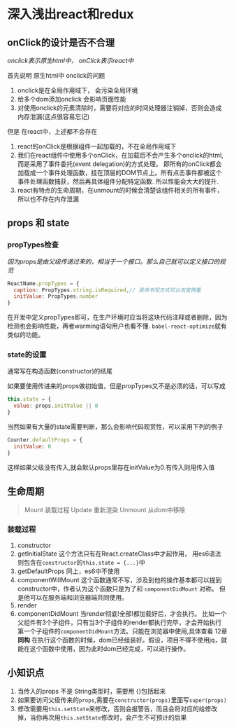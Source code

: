 # 深入浅出react和redux

## onClick的设计是否不合理
_onclick表示原生html中， onClick表示react中_

首先说明 原生html中 onclick的问题
1. onclick是在全局作用域下， 会污染全局环境
2. 给多个dom添加onclick 会影响页面性能
3. 对使用onclick的元素清除时，需要将对应的时间处理器注销掉，否则会造成内存泄漏(这点很容易忘记)

但是 在react中，上述都不会存在
1. react的onClick是根据组件一起加载的，不在全局作用域下
2. 我们在react组件中使用多个onClick，在加载后不会产生多个onclick的html,而是采用了事件委托(event delegation)的方式处理。
即所有的onClick都会加载成一个事件处理函数，挂在顶层的DOM节点上。所有点击事件都被这个事件处理函数捕获，然后再具体组件分配特定函数.
所以性能会大大的提升.
3. react有特点的生命周期，在unmount的时候会清楚该组件相关的所有事件， 所以也不存在内存泄漏

## props 和 state

### propTypes检查
_因为props是由父级传递过来的，相当于一个接口。那么自己就可以定义接口的规范_
```js
ReactName.propTypes = {
  caption: PropTypes.string.isRequired,// 具体书写方式可以去官网看
  initValue: PropTypes.number
}
```
在开发中定义propTypes即可，在生产环境时应当将这块代码注释或者删除，因为检测也会影响性能，再者warming语句用户也看不懂.
`babel-react-optimize`就有类似的功能。

### state的设置
通常写在构造函数(constructor)的结尾

如果要使用传进来的props做初始值，但是propTypes又不是必须的话，可以写成
```js
this.state = {
  value: props.initValue || 0
}
```
当然如果有大量的state需要判断，那么会影响代码观赏性，可以采用下列的例子
```js
Counter.defaultProps = {
  initValue: 0
}
```
这样如果父级没有传入,就会默认props里存在initValue为0.有传入则用传入值

## 生命周期
> Mount 装载过程 Update 重新渲染 Unmount 从dom中移除

### 装载过程
1. constructor
2. getInitialState  这个方法只有在React.createClass中才起作用， 用es6语法 则包含在`constructor`的`this.state = {...}`中
3. getDefaultProps  同上，es6中不使用
4. componentWillMount 这个函数通常不写，涉及到他的操作基本都可以提到constructor中，作者认为这个函数只是为了和 `componentDidMount` 对称。 但是他可以在服务端和浏览器端共同使用。
5. render
6. componentDidMount 当render彻底!全部!都加载好后，才会执行。 比如一个父组件有3个子组件，只有当3个子组件的render都执行完毕，才会开始执行第一个子组件的`componentDidMount`方法。只能在浏览器中使用,具体查看 12章 **同构**
在执行这个函数的时候，dom已经组装好。假设，项目不得不使用jq，就能在这个函数中使用，因为此时dom已经完成，可以进行操作。

## 小知识点
1. 当传入的props 不是 String类型时，需要用 {}包括起来
2. 如果要访问父级传来的`props`,需要在`constructor(props)`里面写`super(props)`
3. 修改需要用`this.setState`来修改，否则会报警告，而且会将对应的给修改掉，当你再次用`this.setState`修改时，会产生不可预计的后果